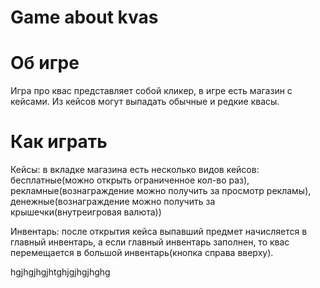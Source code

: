 # Game about kvas

# Об игре
Игра про квас представляет собой кликер, в игре есть магазин с кейсами. Из кейсов могут выпадать обычные и редкие квасы.

# Как играть
Кейсы: в вкладке магазина есть несколько видов кейсов: бесплатные(можно открыть ограниченное кол-во раз), рекламные(вознаграждение можно получить за просмотр рекламы), денежные(вознаграждение можно получить за крышечки(внутреигровая валюта))

Инвентарь: после открытия кейса выпавший предмет начисляется в главный инвентарь, а если главный инвентарь заполнен, то квас перемещается в большой инвентарь(кнопка справа вверху).

 
hgjhgjhgjhtghjgjhgjhghg